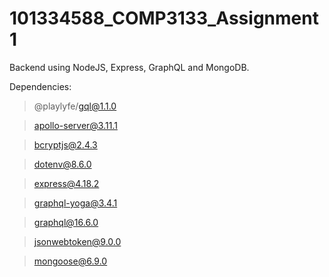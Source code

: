 # 101334588_COMP3133_Assignment1
Backend using NodeJS, Express, GraphQL and MongoDB.

Dependencies:
> @playlyfe/gql@1.1.0

> apollo-server@3.11.1

> bcryptjs@2.4.3

> dotenv@8.6.0

> express@4.18.2

> graphql-yoga@3.4.1

> graphql@16.6.0

> jsonwebtoken@9.0.0

> mongoose@6.9.0

